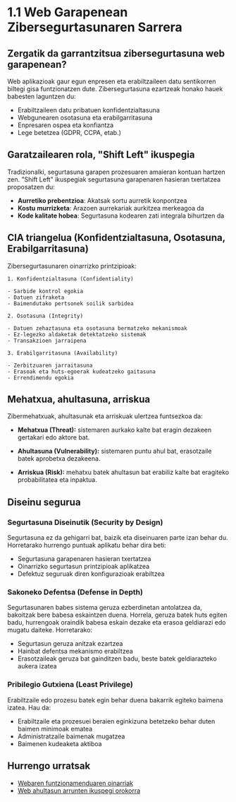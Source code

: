 # 1.1 Web Garapenean Zibersegurtasunaren Sarrera

## Zergatik da garrantzitsua zibersegurtasuna web garapenean?

Web aplikazioak gaur egun enpresen eta erabiltzaileen datu sentikorren biltegi gisa funtzionatzen dute. Zibersegurtasuna ezartzeak honako hauek babesten laguntzen du:

- Erabiltzaileen datu pribatuen konfidentzialtasuna
- Webgunearen osotasuna eta erabilgarritasuna
- Enpresaren ospea eta konfiantza
- Lege betetzea (GDPR, CCPA, etab.)

## Garatzailearen rola, "Shift Left" ikuspegia

Tradizionalki, segurtasuna garapen prozesuaren amaieran kontuan hartzen zen. "Shift Left" ikuspegiak segurtasuna garapenaren hasieran txertatzea proposatzen du:

- **Aurretiko prebentzioa**: Akatsak sortu aurretik konpontzea
- **Kostu murrizketa**: Arazoen aurrekariak aurkitzea merkeagoa da
- **Kode kalitate hobea**: Segurtasuna kodearen zati integrala bihurtzen da

## CIA triangelua (Konfidentzialtasuna, Osotasuna, Erabilgarritasuna)

Zibersegurtasunaren oinarrizko printzipioak:

    1. Konfidentzialtasuna (Confidentiality)

    - Sarbide kontrol egokia
    - Datuen zifraketa
    - Baimendutako pertsonek soilik sarbidea

    2. Osotasuna (Integrity)

    - Datuen zehaztasuna eta osotasuna bermatzeko mekanismoak
    - Ez-legezko aldaketak detektatzeko sistemak
    - Transakzioen jarraipena

    3. Erabilgarritasuna (Availability)

    - Zerbitzuaren jarraitasuna
    - Erasoak eta huts-egoerak kudeatzeko gaitasuna
    - Errendimendu egokia

## Mehatxua, ahultasuna, arriskua

Zibermehatxuak, ahultasunak eta arriskuak ulertzea funtsezkoa da:

  - **Mehatxua (Threat):** sistemaren aurkako kalte bat eragin dezakeen gertakari edo aktore bat.

  - **Ahultasuna (Vulnerability):** sistemaren puntu ahul bat, erasotzaile batek aprobetxa dezakeena.

  - **Arriskua (Risk):** mehatxu batek ahultasun bat erabiliz kalte bat eragiteko probabilitatea eta inpaktua.

## Diseinu segurua

### Segurtasuna Diseinutik (Security by Design)
Segurtasuna ez da gehigarri bat, baizik eta diseinuaren parte izan behar du. Horretarako hurrengo puntuak aplikatu behar dira beti:

- Segurtasuna garapenaren hasieran txertatzea
- Oinarrizko segurtasun printzipioak aplikatzea
- Defektuz seguruak diren konfigurazioak erabiltzea

### Sakoneko Defentsa (Defense in Depth)
Segurtasunaren babes sistema geruza ezberdinetan antolatzea da, bakoitzak bere babesa eskaintzen duena. Horrela, geruza batek huts egiten badu, hurrengoak oraindik babesa eskain dezake eta erasoa geldiarazi edo mugatu daiteke. Horretarako: 

- Segurtasun geruza anitzak ezartzea
- Hainbat defentsa mekanismo erabiltzea
- Erasotzaileak geruza bat gainditzen badu, beste batek geldiarazteko aukera izatea

### Pribilegio Gutxiena (Least Privilege)
Erabiltzaile edo prozesu batek egin behar duena bakarrik egiteko baimena izatea. Hau da: 

- Erabiltzaile eta prozesuei beraien eginkizuna betetzeko behar duten baimen minimoak ematea
- Administratzaile baimenak mugatzea
- Baimenen kudeaketa aktiboa

## Hurrengo urratsak

- [Webaren funtzionamenduaren oinarriak](web_oinarriak.md)
- [Web ahultasun arrunten ikuspegi orokorra](owasp_top10.md)
